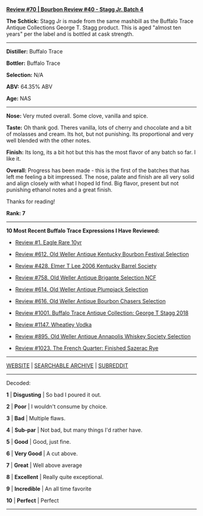 
[**Review #70 | Bourbon Review #40 - Stagg Jr. Batch 4**]( https://t8ke.review/review-70-stagg-jr-batch-4/)

**The Schtick:** Stagg Jr is made from the same mashbill as the Buffalo Trace Antique Collections George T. Stagg product. This is aged "almost ten years" per the label and is bottled at cask strength. 

-----

**Distiller:** Buffalo Trace

**Bottler:** Buffalo Trace

**Selection:** N/A

**ABV:** 64.35% ABV

**Age:** NAS 

-----

**Nose:**  Very muted overall. Some clove, vanilla and spice. 

**Taste:** Oh thank god. Theres vanilla, lots of cherry and chocolate and a bit of molasses and cream. Its hot, but not punishing. Its proportional and very well blended with the other notes. 

**Finish:** Its long, its a bit hot but this has the most flavor of any batch so far. I like it. 

**Overall:** Progress has been made - this is the first of the batches that has left me feeling a bit impressed. The nose, palate and finish are all very solid and align closely with what I hoped Id find. Big flavor, present but not punishing ethanol notes and a great finish. 

Thanks for reading!

**Rank: 7**

----- 

**10 Most Recent Buffalo Trace Expressions I Have Reviewed:** 

- [Review #1. Eagle Rare 10yr]( https://t8ke.review) 

- [Review #612. Old Weller Antique Kentucky Bourbon Festival Selection]( https://t8ke.review/review-612-old-weller-antique-kentucky-bourbon-festival/) 

- [Review #428. Elmer T Lee 2006 Kentucky Barrel Society]( https://t8ke.review/review-428-elmer-t-lee-2006/) 

- [Review #758. Old Weller Antique Brigante Selection NCF]( https://t8ke.review/review-758-old-weller-antique-ncf-brigante-selection/) 

- [Review #614. Old Weller Antique Plumpjack Selection]( https://t8ke.review/review-614-old-weller-antique-plumpjack-ncf/) 

- [Review #616. Old Weller Antique Bourbon Chasers Selection]( https://t8ke.review/review-616-old-weller-antique-bourbon-chasers/) 

- [Review #1001. Buffalo Trace Antique Collection: George T Stagg 2018]( https://t8ke.review/review-1001-buffalo-trace-antique-collection-2018-george-t-stagg-2018/) 

- [Review #1147. Wheatley Vodka]( https://t8ke.review/review-1147-wheatley-vodka/) 

- [Review #895. Old Weller Antique Annapolis Whiskey Society Selection]( https://t8ke.review/review-895-old-weller-antique-ncf-annapolis-whisky-society-selection/) 

- [Review #1023. The French Quarter: Finished Sazerac Rye]( https://t8ke.review/review-1023-the-french-quarter-finished-sazerac-rye/) 

-----

[WEBSITE](https://t8ke.review) | [SEARCHABLE ARCHIVE](https://t8ke.review/review-archive/) | [SUBREDDIT](https://reddit.com/r/t8kereviews)

-----

Decoded:

**1** | **Disgusting** | So bad I poured it out.

**2** | **Poor** | I wouldn't consume by choice.

**3** | **Bad** | Multiple flaws.

**4** | **Sub-par** | Not bad, but many things I'd rather have.

**5** | **Good** | Good, just fine.

**6** | **Very Good** | A cut above.

**7** | **Great** | Well above average

**8** | **Excellent** | Really quite exceptional.

**9** | **Incredible** | An all time favorite

**10** | **Perfect** | Perfect

----

